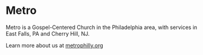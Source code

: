 # Metro

Metro is a Gospel-Centered Church in the Philadelphia area, with services in East Falls, PA and Cherry Hill, NJ.

Learn more about us at [metrophilly.org](https://metrophilly.org)
